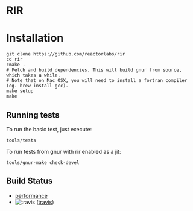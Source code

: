 # RIR

# Installation

    git clone https://github.com/reactorlabs/rir
    cd rir
    cmake .
    # Fetch and build dependencies. This will build gnur from source, which takes a while.
    # Note that on Mac OSX, you will need to install a fortran compiler (eg. brew install gcc). 
    make setup
    make

## Running tests

To run the basic test, just execute:

    tools/tests

To run tests from gnur with rir enabled as a jit:

    tools/gnur-make check-devel

## Build Status

* [performance](http://ginger.ele.fit.cvut.cz/~oli/r-we-fast/)
* ![travis](https://api.travis-ci.org/reactorlabs/rir.svg?branch=master) ([travis](https://travis-ci.org/reactorlabs/rir))
